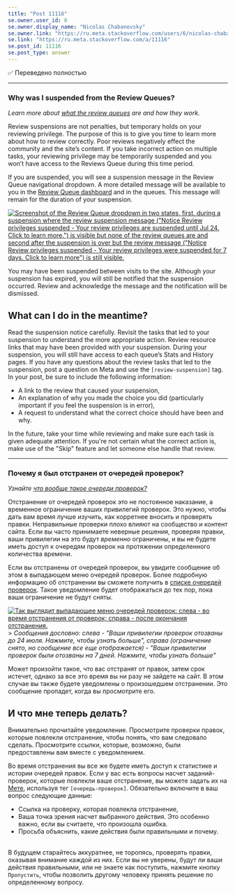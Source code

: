 ```yaml
---
title: "Post 11116"
se.owner.user_id: 6
se.owner.display_name: "Nicolas Chabanovsky"
se.owner.link: "https://ru.meta.stackoverflow.com/users/6/nicolas-chabanovsky"
se.link: "https://ru.meta.stackoverflow.com/a/11116"
se.post_id: 11116
se.post_type: answer
---
```

<p>✅ Переведено полностью</p>
<hr />
<h3>Why was I suspended from the Review Queues?</h3>
<p><em>Learn more about <a href="https://meta.stackexchange.com/questions/161390/what-are-the-review-queues-and-how-do-they-work">what the review queues</a> are and how they work.</em></p>
<p>Review suspensions are not penalties, but temporary holds on your reviewing privilege. The purpose of this is to give you time to learn more about how to review correctly. Poor reviews negatively effect the community and the site’s content. If you take incorrect action on multiple tasks, your reviewing privilege may be temporarily suspended and you won’t have access to the Reviews Queue during this time period.</p>
<p>If you are suspended, you will see a suspension message in the Review Queue navigational dropdown. A more detailed message will be available to you in the <a href="/review">Review Queue dashboard</a> and in the queues. This message will remain for the duration of your suspension.</p>
<p><a href="https://i.stack.imgur.com/UmgOR.png" rel="nofollow noreferrer"><img src="https://i.stack.imgur.com/UmgOR.png" alt="Screenshot of the Review Queue dropdown in two states, first, during a suspension where the review suspension message (&quot;Notice Review privileges suspended - Your review privileges are suspended until Jul 24. Click to learn more.&quot;) is visible but none of the review queues are and second after the suspension is over but the review message (&quot;Notice Review privileges suspended - Your review privileges were suspended for 7 days. Click to learn more&quot;) is still visible." /></a></p>
<p>You may have been suspended between visits to the site. Although your suspension has expired, you will still be notified that the suspension occurred. Review and acknowledge the message and the notification will be dismissed.</p>
<h2>What can I do in the meantime?</h2>
<p>Read the suspension notice carefully. Revisit the tasks that led to your suspension to understand the more appropriate action. Review resource links that may have been provided with your suspension. During your suspension, you will still have access to each queue’s Stats and History pages. If you have any questions about the review tasks that led to the suspension, post a question on Meta and use the <code>[review-suspension]</code> tag. In your post, be sure to include the following information:</p>
<ul>
<li>A link to the review that caused your suspension,</li>
<li>An explanation of why you made the choice you did (particularly important if you feel the suspension is in error),</li>
<li>A request to understand what the correct choice should have been and why.</li>
</ul>
<p>In the future, take your time while reviewing and make sure each task is given adequate attention. If you're not certain what the correct action is, make use of the &quot;Skip&quot; feature and let someone else handle that review.</p>
<hr />
<h3>Почему я был отстранен от очередей проверок?</h3>
<p><em>Узнайте <a href="https://ru.stackoverflow.com/help/reviews-intro">что вообще такое очереди проверок?</a></em></p>
<p>Отстранение от очередей проверок это не постоянное наказание, а временное ограничение ваших привилегий проверок. Это нужно, чтобы дать вам время лучше изучить, как корретнее вносить и проверять правки. Неправильные проверки плохо влияют на сообщество и контент сайта. Если вы часто принимаете неверные решения, проверяя правки, ваши привилегии на это будут <em>временно</em> ограничены, и вы не будете иметь доступ к очередям проверок на протяжении определенного количества времени.</p>
<p>Если вы отстранены от очередей проверок, вы увидите сообщение об этом в выпадающем меню очередей проверок. Более подробную информацию об отстранении вы сможете получить в <a href="/review">списке очередей проверок</a>. Такое уведомление будет отображаться до тех пор, пока ваши ограничение не будут сняты.</p>
<p><a href="https://i.stack.imgur.com/UmgOR.png" rel="nofollow noreferrer"><img src="https://i.stack.imgur.com/UmgOR.png" alt=" Так выглядит выпадающее меню очередей проверок: слева - во время отстранения от проверок; справа - после окончания отстранения." /></a>
<br> &gt; <em>Сообщения дословно: слева - &quot;Ваши привилегии проверок отозваны до 24 июля. Нажмите, чтобы узнать больше&quot;, справа (ограничение снято, но сообщение все еще отображается) - &quot;Ваши привилегии проверок были отозваны на 7 дней. Нажмите, чтобы узнать больше&quot;</em></p>
<p>Может произойти такое, что вас отстранят от правок, затем срок истечет, однако за все это время вы ни разу не зайдете на сайт. В этом случае вы также будете уведомлены о произошедшем отстранении. Это сообщение пропадет, когда вы просмотрите его.</p>
<h2>И что мне теперь делать?</h2>
<p>Внимательно прочитайте уведомление. Просмотрите проверки правок, которые повлекли отстранение, чтобы понять, что вам следовало сделать. Просмотрите ссылки, которые, возможно, были предоставлены вам вместе с уведомлением.</p>
<p>Во время отстранения вы все же будете иметь доступ к статистике и истории очередей правок. Если у вас есть вопросы насчет заданий-проверок, которые повлекли ваше отстранение, вы можете задать их на <a href="https://ru.meta.stackoverflow.com">Мете</a>, используя тег <code>[очередь-проверок]</code>. Обязательно включите в ваш вопрос следующие данные:</p>
<ul>
<li>Ссылка на проверку, которая повлекла отстранение,</li>
<li>Ваша точка зрения насчет выбранного действия. Это особенно важно, если вы считаете, что произошла ошибка.</li>
<li>Просьба объяснить, какие действия были правильными и почему.</li>
</ul>
<p><br>В будущем старайтесь аккуратнее, не торопясь, проверять правки, оказывая внимание каждой из них. Если вы не уверены, будут ли ваши действия правильными, или не знаете как поступить, нажмите кнопку <code>Пропустить</code>, чтобы позволить другому человеку принять решение по определенному вопросу.</p>
